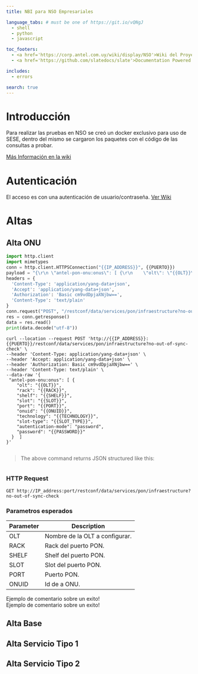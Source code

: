 ```yaml
---
title: NBI para NSO Empresariales

language_tabs: # must be one of https://git.io/vQNgJ
  - shell
  - python
  - javascript

toc_footers:
  - <a href='https://corp.antel.com.uy/wiki/display/NSO'>Wiki del Proyecto</a>
  - <a href='https://github.com/slatedocs/slate'>Documentation Powered by Slate</a>

includes:
  - errors

search: true
---
```


# Introducción

Para realizar las pruebas en NSO se creó un docker exclusivo para uso de SESE, dentro del mismo se cargaron los paquetes con el código de las consultas a probar.

<a href='https://corp.antel.com.uy/wiki/display/NSO'>Más Información en la wiki</a>

# Autenticación

El acceso es con una autenticación de usuario/contraseña. <a href='https://corp.antel.com.uy/wiki/display/NSO'>Ver Wiki</a>

# Altas

## Alta ONU

```python
import http.client
import mimetypes
conn = http.client.HTTPSConnection("{{IP_ADDRESS}}", {{PUERTO}})
payload = "{\r\n \"antel-pon-onu:onus\": [ {\r\n    \"olt\": \"{{OLT}}\",\r\n    \"rack\": \"{{RACK}}\",\r\n    \"shelf\": \"{{SHELF}}\",\r\n    \"slot\": \"{{SLOT}}\",\r\n    \"port\": \"{{PORT}}\",\r\n    \"onuid\": \"{{ONUID}}\",\r\n    \"technology\": \"{{TECHNOLOGY}}\",\r\n    \"slot-type\": \"{{SLOT_TYPE}}\",\r\n    \"autentication-mode\": \"password\",\r\n    \"password\": \"{{PASSWORD}}\"\r\n  }  ]\r\n}"
headers = {
  'Content-Type': 'application/yang-data+json',
  'Accept': 'application/yang-data+json',
  'Authorization': 'Basic cm9vdDpjaXNjbw==',
  'Content-Type': 'text/plain'
}
conn.request("POST", "/restconf/data/services/pon/infraestructure?no-out-of-sync-check", payload, headers)
res = conn.getresponse()
data = res.read()
print(data.decode("utf-8"))
```

```shell
curl --location --request POST 'http://{{IP_ADDRESS}}:{{PUERTO}}/restconf/data/services/pon/infraestructure?no-out-of-sync-check' \
--header 'Content-Type: application/yang-data+json' \
--header 'Accept: application/yang-data+json' \
--header 'Authorization: Basic cm9vdDpjaXNjbw==' \
--header 'Content-Type: text/plain' \
--data-raw '{
 "antel-pon-onu:onus": [ {
    "olt": "{{OLT}}",
    "rack": "{{RACK}}",
    "shelf": "{{SHELF}}",
    "slot": "{{SLOT}}",
    "port": "{{PORT}}",
    "onuid": "{{ONUID}}",
    "technology": "{{TECHNOLOGY}}",
    "slot-type": "{{SLOT_TYPE}}",
    "autentication-mode": "password",
    "password": "{{PASSWORD}}"
  }  ]
}'
```

```javascript

```

> The above command returns JSON structured like this:

```json

```

### HTTP Request

`GET http://IP_address:port/restconf/data/services/pon/infraestructure?no-out-of-sync-check`

### Parametros esperados

Parameter | Description
--------- | -----------
OLT  | Nombre de la OLT a configurar.
RACK | Rack del puerto PON.
SHELF | Shelf del puerto PON.
SLOT | Slot del puerto PON.
PORT | Puerto PON.
ONUID | Id de a ONU.


<aside class="success">
Ejemplo de comentario sobre un exito!
</aside>

<aside class="failure">
Ejemplo de comentario sobre un exito!
</aside>

## Alta Base

## Alta Servicio Tipo 1

## Alta Servicio Tipo 2